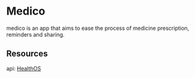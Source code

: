 # Medico

medico is an app that aims to ease the process of medicine prescription, reminders and sharing.

## Resources
api: [HealthOS](https://www.healthos.co/#/home/search)
